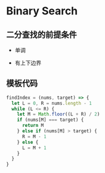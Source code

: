 # Binary Search

## 二分查找的前提条件

- 单调

- 有上下边界

## 模板代码

```js
findIndex = (nums, target) => {
  let L = 0, R = nums.length - 1
  while (L <= R) {
    let M = Math.floor((L + R) / 2)
    if (nums[M] === target) {
      return M
    } else if (nums[M] > target) {
      R = M - 1
    } else {
      L = M + 1
    }
  }
}

```